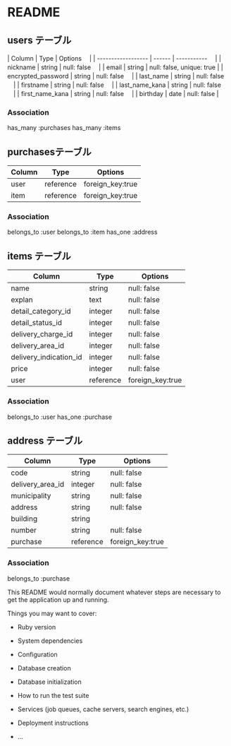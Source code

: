 # README

## users テーブル

| Column              | Type   | Options     　|
| ------------------  | ------ | ----------- 　|
| nickname            | string | null: false 　|
| email               | string | null: false, unique: true |
| encrypted_password  | string | null: false 　|
| last_name                | string | null: false 　|
| firstname                | string | null: false 　|
| last_name_kana           | string | null: false 　|
| first_name_kana           | string | null: false 　|
| birthday            | date | null: false |
### Association
has_many :purchases
has_many :items



## purchasesテーブル

| Column              | Type   | Options     |
| ------------------  | ------ | ----------- |
| user                | reference | foreign_key:true |
| item                | reference | foreign_key:true |
### Association
belongs_to :user
belongs_to :item
has_one :address




## items テーブル

| Column              | Type     | Options     |
| ------------------  | ------   | ----------- |
| name                | string   | null: false |
| explan              | text     | null: false |
| detail_category_id     | integer  | null: false |
| detail_status_id       | integer   | null: false |
| delivery_charge_id    | integer   | null: false |
| delivery_area_id       | integer   | null: false |
| delivery_indication_id | integer   | null: false |
| price               | integer | null: false |
| user                | reference | foreign_key:true |
### Association
belongs_to :user
has_one  :purchase





## address テーブル

| Column              | Type     | Options     |
| ------------------  | ------   | ----------- |
| code                | string   | null: false |
| delivery_area_id    | integer  | null: false |
| municipality        | string   | null: false |
| address             | string   | null: false |
| building            | string   |             |
| number              | string | null: false |
| purchase            | reference | foreign_key:true |
### Association
belongs_to :purchase











This README would normally document whatever steps are necessary to get the
application up and running.

Things you may want to cover:

* Ruby version

* System dependencies

* Configuration

* Database creation

* Database initialization

* How to run the test suite

* Services (job queues, cache servers, search engines, etc.)

* Deployment instructions

* ...
